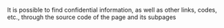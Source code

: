It is possible to find confidential information, as well as other links, codes, etc., through the source code of the page and its subpages